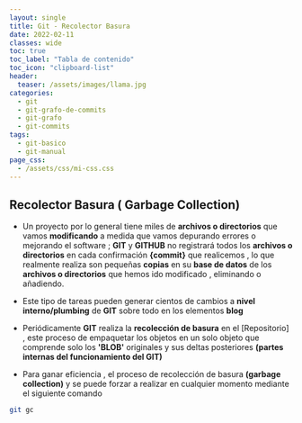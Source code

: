 ```yaml
---
layout: single
title: Git - Recolector Basura
date: 2022-02-11
classes: wide
toc: true
toc_label: "Tabla de contenido"
toc_icon: "clipboard-list"
header:
  teaser: /assets/images/llama.jpg
categories:
  - git
  - git-grafo-de-commits
  - git-grafo
  - git-commits
tags:
  - git-basico
  - git-manual
page_css: 
  - /assets/css/mi-css.css
---
```


## Recolector Basura ( Garbage Collection)

* Un proyecto por lo general tiene miles de **archivos o directorios** que vamos **modificando** a medida que vamos depurando errores o mejorando el software ; **GIT** y **GITHUB** no registrará todos los **archivos o directorios** en cada confirmación **{commit}** que realicemos , lo que realmente realiza son pequeñas **copias** en su **base de datos** de los **archivos o directorios** que hemos ido modificado , eliminando o añadiendo.

* Este tipo de tareas pueden generar cientos de cambios a **nivel interno/plumbing** de **GIT** sobre todo en los elementos **blog**

* Periódicamente **GIT** realiza la **recolección de basura** en el [Repositorio] , este proceso de empaquetar los objetos en un solo objeto que comprende solo los **'BLOB'** originales y sus deltas posteriores **(partes internas del funcionamiento del GIT)**

* Para ganar eficiencia , el proceso de recolección de basura **(garbage collection)** y se puede forzar a realizar en cualquier momento mediante el siguiente comando

```bash
git gc
```
